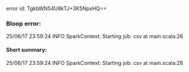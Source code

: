 error id: TgkbWN54U8kTJ+3K5NpxHQ==
### Bloop error:

25/06/17 23:59:24 INFO SparkContext: Starting job: csv at main.scala:28
#### Short summary: 

25/06/17 23:59:24 INFO SparkContext: Starting job: csv at main.scala:28